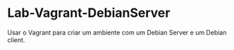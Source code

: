 # Lab-Vagrant-DebianServer
Usar o Vagrant para criar um ambiente com um Debian Server e um Debian  client.
